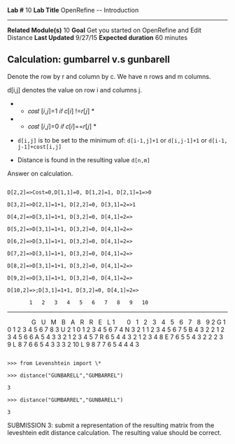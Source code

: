   **Lab \#**              10        **Lab Title**           OpenRefine -- Introduction
  ----------------------- --------- ----------------------- -------------------------------------------------
  **Related Module(s)**   10        **Goal**                Get you started on OpenRefine and Edit Distance
  **Last Updated**        9/27/15   **Expected duration**   60 minutes

Calculation: gumbarrel v.s gunbarell
------------------------------------

Denote the row by r and column by c. We have n rows and m columns.

d\[i,j\] denotes the value on row i and columns j.

-   * 𝑐𝑜𝑠𝑡 \[𝑖,𝑗\]=1 𝑖𝑓 𝑐\[𝑖\] !=𝑟\[𝑗\] *

-   * 𝑐𝑜𝑠𝑡 \[𝑖,𝑗\]=0 𝑖𝑓 𝑐\[𝑖\]==𝑟\[𝑗\] *

-   `d[i,j]` is to be set to the minimum of: `d[i-1,j]+1` or
    `d[i,j-1]+1` or `d[i-1, j-1]+cost[i,j]`

-   Distance is found in the resulting value `d[n,m]`

Answer on calculation.
```

D[2,2]=>Cost=0,D[1,1]=0, D[1,2]=1, D[2,1]=1=>0

D[3,2]=>D[2,1]=1+1, D[2,2]=0, D[3,1]=2=>1

D[4,2]=>D[3,1]=1+1, D[3,2]=0, D[4,1]=2=>

D[5,2]=>D[3,1]=1+1, D[3,2]=0, D[4,1]=2=>

D[6,2]=>D[3,1]=1+1, D[3,2]=0, D[4,1]=2=>

D[7,2]=>D[3,1]=1+1, D[3,2]=0, D[4,1]=2=>

D[8,2]=>D[3,1]=1+1, D[3,2]=0, D[4,1]=2=>

D[9,2]=>D[3,1]=1+1, D[3,2]=0, D[4,1]=2=>

D[10,2]=>;D[3,1]=1+1, D[3,2]=0, D[4,1]=2=>
```

           1   2   3   4   5   6   7   8   9   10
  ---- --- --- --- --- --- --- --- --- --- --- ----
               G   U   M   B   A   R   R   E   L
  1        0   1   2   3   4   5   6   7   8   9
  2    G   1   0   1   2   3   4   5   6   7   8
  3    U   2   1   0   1   2   3   4   5   6   7
  4    N   3   2   1   1   2   3   4   5   6   7
  5    B   4   3   2   2   1   2   3   4   5   6
  6    A   5   4   3   3   2   1   2   3   4   5
  7    R   6   5   4   4   3   2   1   2   3   4
  8    E   7   6   5   5   4   3   2   2   2   3
  9    L   8   7   6   6   5   4   3   3   3   2
  10   L   9   8   7   7   6   5   4   4   4   3
  
  ```

>>> from Levenshtein import \*

>>> distance("GUNBARELL","GUMBARREL")

3

>>> distance("GUMBARREL","GUNBARELL")

3
```

SUBMISSION 3: submit a representation of the resulting matrix from the
leveshtein edit distance calculation. The resulting value should be
correct.
